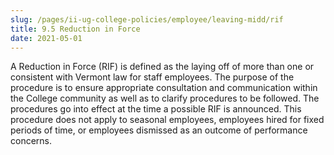 ```yaml
---
slug: /pages/ii-ug-college-policies/employee/leaving-midd/rif
title: 9.5 Reduction in Force
date: 2021-05-01
---
```

A Reduction in Force (RIF) is defined as the laying off of more than one or consistent with Vermont law for staff employees. The purpose of the procedure is to ensure appropriate consultation and communication within the College community as well as to clarify procedures to be followed. The procedures go into effect at the time a possible RIF is announced. This procedure does not apply to seasonal employees, employees hired for fixed periods of time, or employees dismissed as an outcome of performance concerns.